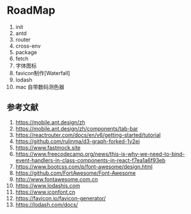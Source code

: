 # RoadMap

1. init
2. antd
3. router
4. cross-env
5. package
6. fetch
7. 字体图标
8. favicon制作[Waterfall]
9. lodash
10. mac 自带数码测色器

## 参考文献

1. <https://mobile.ant.design/zh>
2. <https://mobile.ant.design/zh/components/tab-bar>
3. <https://reactrouter.com/docs/en/v6/getting-started/tutorial>
4. <https://github.com/rulinma/d3-graph-forked-1y2ej>
5. <https://www.fastmock.site>
6. <https://www.freecodecamp.org/news/this-is-why-we-need-to-bind-event-handlers-in-class-components-in-react-f7ea1a6f93eb>
7. <https://www.bootcss.com/p/font-awesome/design.html>
8. <https://github.com/FortAwesome/Font-Awesome>
9. <http://www.fontawesome.com.cn>
10. <https://www.lodashjs.com>
11. <https://www.iconfont.cn>
12. <https://favicon.io/favicon-generator/>
13. <https://lodash.com/docs/>
